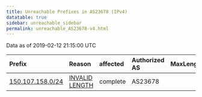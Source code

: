 ```yaml
---
title: Unreachable Prefixes in AS23678 (IPv4)
datatable: true
sidebar: unreachable_sidebar
permalink: unreachable_AS23678-v4.html
---
```


Data as of 2019-02-12 21:15:00 UTC


<div class="datatable-begin"></div>

| Prefix                                                     | Reason                                                                                                     | affected   | Authorized AS   |   MaxLength | Anchor                                       |   unreachable /24s |
|:-----------------------------------------------------------|:-----------------------------------------------------------------------------------------------------------|:-----------|:----------------|------------:|:---------------------------------------------|-------------------:|
| [150.107.158.0/24](https://stat.ripe.net/150.107.158.0/24) | [INVALID LENGTH](https://rpki-validator.ripe.net/announcement-preview?asn=AS23678&prefix=150.107.158.0/24) | complete   | AS23678         |          22 | [APNIC](unreachable_APNIC_RPKI_Root-v4.html) |                  1 |

<div class="datatable-end"></div>